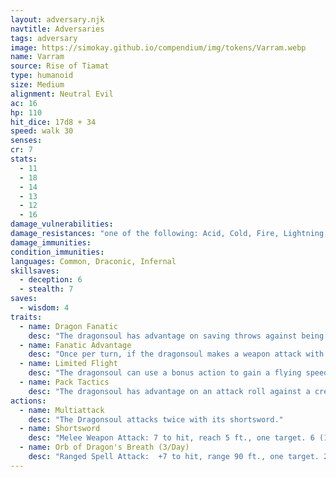 ```yaml
---
layout: adversary.njk
navtitle: Adversaries
tags: adversary
image: https://simokay.github.io/compendium/img/tokens/Varram.webp
name: Varram
source: Rise of Tiamat
type: humanoid
size: Medium
alignment: Neutral Evil
ac: 16
hp: 110
hit_dice: 17d8 + 34
speed: walk 30
senses: 
cr: 7
stats:
  - 11
  - 18
  - 14
  - 13
  - 12
  - 16
damage_vulnerabilities: 
damage_resistances: "one of the following: Acid, Cold, Fire, Lightning, and Poison"
damage_immunities: 
condition_immunities: 
languages: Common, Draconic, Infernal
skillsaves:
  - deception: 6
  - stealth: 7
saves:
  - wisdom: 4
traits:
  - name: Dragon Fanatic
    desc: "The dragonsoul has advantage on saving throws against being charmed or frightened. While the dragonsoul can see a dragon or higher-ranking Cult of the Dragon cultist friendly to it, the dragonsoul ignores the effects of being charmed or frightened."
  - name: Fanatic Advantage
    desc: "Once per turn, if the dragonsoul makes a weapon attack with advantage on the attack roll and hits, the target takes an extra 10 (3d6) damage."
  - name: Limited Flight
    desc: "The dragonsoul can use a bonus action to gain a flying speed of 30 feet until the end of its turn."
  - name: Pack Tactics
    desc: "The dragonsoul has advantage on an attack roll against a creature if at least one of the dragonsoul's allies is within 5 feet of the creature and the ally isn't incapacitated."
actions:
  - name: Multiattack
    desc: "The Dragonsoul attacks twice with its shortsword."
  - name: Shortsword
    desc: "Melee Weapon Attack: 7 to hit, reach 5 ft., one target. 6 (1d6 + 3) piercing damage plus 10 (3d6) damage of the type to which the dragonsoul has resistance."
  - name: Orb of Dragon's Breath (3/Day)
    desc: "Ranged Spell Attack:  +7 to hit, range 90 ft., one target. 27 (6d8) damage of the type to which the dragonsoul has damage resistance."
---
```

